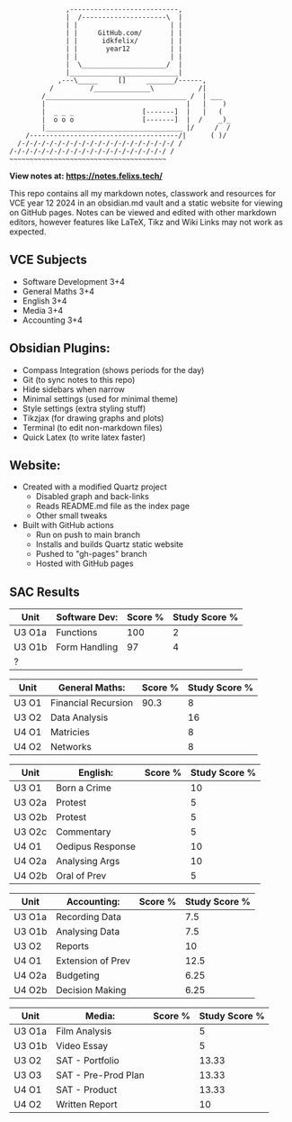 ```
              ,---------------------------,
              |  /---------------------\  |
              | |                       | |
              | |     GitHub.com/       | |
              | |      idkfelix/        | |
              | |       year12          | |
              | |                       | |
              |  \_____________________/  |
              |___________________________|
            ,---\_____     []     _______/------,
          /         /______________\           /|
        /___________________________________ /  | ___
        |                                   |   |    )
        |  _ _ _                 [-------]  |   |   (
        |  o o o                 [-------]  |  /    _)_
        |__________________________________ |/     /  /
    /-------------------------------------/|      ( )/
  /-/-/-/-/-/-/-/-/-/-/-/-/-/-/-/-/-/-/-/ /
/-/-/-/-/-/-/-/-/-/-/-/-/-/-/-/-/-/-/-/ /
~~~~~~~~~~~~~~~~~~~~~~~~~~~~~~~~~~~~~~~
```
**View notes at: https://notes.felixs.tech/**

This repo contains all my markdown notes, classwork and resources for VCE year 12 2024 in an obsidian.md vault and a static website for viewing on GitHub pages. Notes can be viewed and edited with other markdown editors, however features like LaTeX, Tikz and Wiki Links may not work as expected.

## VCE Subjects
- Software Development 3+4
- General Maths 3+4
- English 3+4
- Media 3+4
- Accounting 3+4
## Obsidian Plugins:
- Compass Integration (shows periods for the day)
- Git (to sync notes to this repo)
- Hide sidebars when narrow
- Minimal settings (used for minimal theme)
- Style settings (extra styling stuff)
- Tikzjax (for drawing graphs and plots)
- Terminal (to edit non-markdown files)
- Quick Latex (to write latex faster)
## Website:
- Created with a modified Quartz project
	- Disabled graph and back-links
	- Reads README.md file as the index page
	- Other small tweaks
- Built with GitHub actions
	- Run on push to main branch
	- Installs and builds Quartz static website
	- Pushed to "gh-pages" branch
	- Hosted with GitHub pages

## SAC Results
| Unit   | **Software Dev:** | Score % | Study Score % |
| ------ | ----------------- | ------- | ------------- |
| U3 O1a | Functions         | 100     | 2             |
| U3 O1b | Form Handling     | 97      | 4             |
| ?      |                   |         |               |

| Unit  | **General Maths:**  | Score % | Study Score % |
| ----- | ------------------- | ------- | ------------- |
| U3 O1 | Financial Recursion | 90.3    | 8             |
| U3 O2 | Data Analysis       |         | 16            |
| U4 O1 | Matricies           |         | 8             |
| U4 O2 | Networks            |         | 8             |

| Unit   | **English:**     | Score % | Study Score % |
| ------ | ---------------- | ------- | ------------- |
| U3 O1  | Born a Crime     |         | 10            |
| U3 O2a | Protest          |         | 5             |
| U3 O2b | Protest          |         | 5             |
| U3 O2c | Commentary       |         | 5             |
| U4 O1  | Oedipus Response |         | 10            |
| U4 O2a | Analysing Args   |         | 10            |
| U4 O2b | Oral of Prev     |         | 5             |

| Unit   | **Accounting:**   | Score % | Study Score % |
| ------ | ----------------- | ------- | ------------- |
| U3 O1a | Recording Data    |         | 7.5           |
| U3 O1b | Analysing Data    |         | 7.5           |
| U3 O2  | Reports           |         | 10            |
| U4 O1  | Extension of Prev |         | 12.5          |
| U4 O2a | Budgeting         |         | 6.25          |
| U4 O2b | Decision Making   |         | 6.25          |

| Unit   | **Media:**          | Score % | Study Score % |
| ------ | ------------------- | ------- | ------------- |
| U3 O1a | Film Analysis       |         | 5             |
| U3 O1b | Video Essay         |         | 5             |
| U3 O2  | SAT - Portfolio     |         | 13.33         |
| U3 O3  | SAT - Pre-Prod Plan |         | 13.33         |
| U4 O1  | SAT - Product       |         | 13.33         |
| U4 O2  | Written Report      |         | 10            |
